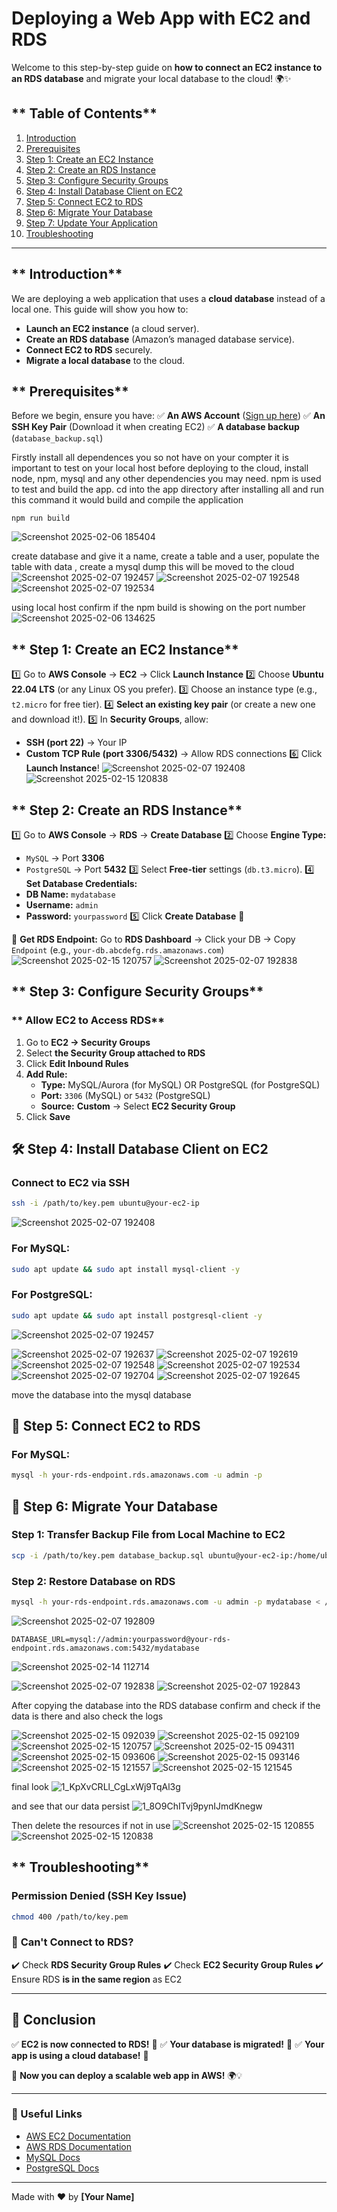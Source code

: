 # Deploying a Web App with EC2 and RDS

Welcome to this step-by-step guide on **how to connect an EC2 instance to an RDS database** and migrate your local database to the cloud! 🌍✨

## ** Table of Contents**
1. [Introduction](#-introduction)
2. [Prerequisites](#-prerequisites)
3. [Step 1: Create an EC2 Instance](#-step-1-create-an-ec2-instance)
4. [Step 2: Create an RDS Instance](#-step-2-create-an-rds-instance)
5. [Step 3: Configure Security Groups](#-step-3-configure-security-groups)
6. [Step 4: Install Database Client on EC2](#-step-4-install-database-client-on-ec2)
7. [Step 5: Connect EC2 to RDS](#-step-5-connect-ec2-to-rds)
8. [Step 6: Migrate Your Database](#-step-6-migrate-your-database)
9. [Step 7: Update Your Application](#-step-7-update-your-application)
10. [Troubleshooting](#-troubleshooting)

---

## ** Introduction**
We are deploying a web application that uses a **cloud database** instead of a local one. This guide will show you how to:
- **Launch an EC2 instance** (a cloud server).
- **Create an RDS database** (Amazon’s managed database service).
- **Connect EC2 to RDS** securely.
- **Migrate a local database** to the cloud.


## ** Prerequisites**
Before we begin, ensure you have:
✅ **An AWS Account** ([Sign up here](https://aws.amazon.com/))
✅ **An SSH Key Pair** (Download it when creating EC2)
✅ **A database backup** (`database_backup.sql`)

Firstly install all dependences you so not have on your compter it is important to test on your local host before deploying to the cloud, 
install node, npm, mysql and any other dependencies you may need.
npm is used to test and build the app. cd into the app directory after installing all and run this command it would build and compile the application
```
npm run build 
```
![Screenshot 2025-02-06 185404](https://github.com/user-attachments/assets/b1ce4e28-4489-4cfb-a94f-9acee789f0c1)

create database and give it a name, create a table and a user, populate the table with data , create a mysql dump this will be moved to the cloud 
![Screenshot 2025-02-07 192457](https://github.com/user-attachments/assets/509515b3-bf6e-4fcd-bbac-5f6a4b7b0076)
![Screenshot 2025-02-07 192548](https://github.com/user-attachments/assets/e361e44f-06ae-4058-aeb1-3d48acfcff88)
![Screenshot 2025-02-07 192534](https://github.com/user-attachments/assets/e1594f26-b34c-4c76-8322-2c2d8e730e1c)

using local host confirm if the npm build is showing on the port number
![Screenshot 2025-02-06 134625](https://github.com/user-attachments/assets/116540c0-04b5-4ee7-8614-8de758fb7b67)

## ** Step 1: Create an EC2 Instance**
1️⃣ Go to **AWS Console** → **EC2** → Click **Launch Instance**
2️⃣ Choose **Ubuntu 22.04 LTS** (or any Linux OS you prefer).
3️⃣ Choose an instance type (e.g., `t2.micro` for free tier).
4️⃣ **Select an existing key pair** (or create a new one and download it!).
5️⃣ In **Security Groups**, allow:
   - **SSH (port 22)** → Your IP
   - **Custom TCP Rule (port 3306/5432)** → Allow RDS connections
6️⃣ Click **Launch Instance**!
![Screenshot 2025-02-07 192408](https://github.com/user-attachments/assets/5911ff0f-9d07-4158-bc26-4dae73f601b5)
![Screenshot 2025-02-15 120838](https://github.com/user-attachments/assets/d90229ce-10da-470a-b6fb-66ad170d699d)

## ** Step 2: Create an RDS Instance**
1️⃣ Go to **AWS Console** → **RDS** → **Create Database**
2️⃣ Choose **Engine Type:**
   - `MySQL` → Port **3306**
   - `PostgreSQL` → Port **5432**
3️⃣ Select **Free-tier** settings (`db.t3.micro`).
4️⃣ **Set Database Credentials:**
   - **DB Name:** `mydatabase`
   - **Username:** `admin`
   - **Password:** `yourpassword`
5️⃣ Click **Create Database** 🎉

🔹 **Get RDS Endpoint:** Go to **RDS Dashboard** → Click your DB → Copy `Endpoint` (e.g., `your-db.abcdefg.rds.amazonaws.com`)
![Screenshot 2025-02-15 120757](https://github.com/user-attachments/assets/66c521e1-b887-4af2-bafd-85a41683930c)
![Screenshot 2025-02-07 192838](https://github.com/user-attachments/assets/747467ca-3032-4db3-80f9-a1b797b83ac2)


## ** Step 3: Configure Security Groups**
### ** Allow EC2 to Access RDS**
1. Go to **EC2 → Security Groups**
2. Select **the Security Group attached to RDS**
3. Click **Edit Inbound Rules**
4. **Add Rule:**
   - **Type:** MySQL/Aurora (for MySQL) OR PostgreSQL (for PostgreSQL)
   - **Port:** `3306` (MySQL) or `5432` (PostgreSQL)
   - **Source:** **Custom** → Select **EC2 Security Group**
5. Click **Save**


## **🛠 Step 4: Install Database Client on EC2**
### **Connect to EC2 via SSH**
```sh
ssh -i /path/to/key.pem ubuntu@your-ec2-ip
```
![Screenshot 2025-02-07 192408](https://github.com/user-attachments/assets/5911ff0f-9d07-4158-bc26-4dae73f601b5)

### **For MySQL:**
```sh
sudo apt update && sudo apt install mysql-client -y
```
### **For PostgreSQL:**
```sh
sudo apt update && sudo apt install postgresql-client -y
```
![Screenshot 2025-02-07 192457](https://github.com/user-attachments/assets/cc3bb8c7-05cd-4af1-a03f-fda5325666e1)

![Screenshot 2025-02-07 192637](https://github.com/user-attachments/assets/02eaaca1-1958-4c6f-bd78-a8faac80940e)
![Screenshot 2025-02-07 192619](https://github.com/user-attachments/assets/3c844507-8ec0-4f32-b0b9-754e3372e62a)
![Screenshot 2025-02-07 192548](https://github.com/user-attachments/assets/524e85dd-e53e-4704-b072-67b0a581f1a9)
![Screenshot 2025-02-07 192534](https://github.com/user-attachments/assets/28fff5c3-9d88-4b26-8035-97541780d0c5)
![Screenshot 2025-02-07 192704](https://github.com/user-attachments/assets/c3b89d53-9e2b-4551-988d-76ff15f75da1)
![Screenshot 2025-02-07 192645](https://github.com/user-attachments/assets/1ea98840-7822-46ba-a55d-e74276890750)

move the database into the mysql database

## **🔗 Step 5: Connect EC2 to RDS**
### **For MySQL:**
```sh
mysql -h your-rds-endpoint.rds.amazonaws.com -u admin -p
```
## **📂 Step 6: Migrate Your Database**
### **Step 1: Transfer Backup File from Local Machine to EC2**
```sh
scp -i /path/to/key.pem database_backup.sql ubuntu@your-ec2-ip:/home/ubuntu/
```
### **Step 2: Restore Database on RDS**
```sh
mysql -h your-rds-endpoint.rds.amazonaws.com -u admin -p mydatabase < /home/ubuntu/database_backup.sql
```
![Screenshot 2025-02-07 192809](https://github.com/user-attachments/assets/0877eadf-203c-46ee-be19-e39bd8933986)

```plaintext
DATABASE_URL=mysql://admin:yourpassword@your-rds-endpoint.rds.amazonaws.com:5432/mydatabase
```
![Screenshot 2025-02-14 112714](https://github.com/user-attachments/assets/aae345d1-b319-40a3-ba97-439bcdaaf0f1)

![Screenshot 2025-02-07 192838](https://github.com/user-attachments/assets/4b7d7771-0d35-49d8-846f-fbfc47e35ce1)
![Screenshot 2025-02-07 192843](https://github.com/user-attachments/assets/7d429c7f-e0e3-441c-a3db-c86eee7192c1)

After copying the database into the RDS database confirm and check if the data is there and also check the logs

![Screenshot 2025-02-15 092039](https://github.com/user-attachments/assets/0d23539a-da22-4dee-a8cc-d9e628c68774)
![Screenshot 2025-02-15 092109](https://github.com/user-attachments/assets/a7cbb46a-257e-4d7e-b597-43281a8fef22)
![Screenshot 2025-02-15 120757](https://github.com/user-attachments/assets/edc25d98-26e3-42f2-94bd-da489c9a064f)
![Screenshot 2025-02-15 094311](https://github.com/user-attachments/assets/45bc73f1-8063-451f-93f2-0d57bf06df88)
![Screenshot 2025-02-15 093606](https://github.com/user-attachments/assets/5b2ed822-be1f-4701-aeec-07f497fdcd05)
![Screenshot 2025-02-15 093146](https://github.com/user-attachments/assets/136dc499-0693-4f6b-b399-d677d5784879)
![Screenshot 2025-02-15 121557](https://github.com/user-attachments/assets/09c010b4-6f75-4c6b-9c51-daebba284fad)
![Screenshot 2025-02-15 121545](https://github.com/user-attachments/assets/1310ebf8-70c2-4f43-af0f-a9f5d3010c97)

final look
![1_KpXvCRLl_CgLxWj9TqAl3g](https://github.com/user-attachments/assets/9286be77-2408-4223-b713-64a42576a8cf)

and see that our data persist
![1_8O9ChITvj9pynIJmdKnegw](https://github.com/user-attachments/assets/1176f71b-bf9e-46ef-89d3-71bcc8aacb4a)

Then delete the resources if not in use
![Screenshot 2025-02-15 120855](https://github.com/user-attachments/assets/3a000313-b8d1-4dd6-8021-aafa5cf6b852)
![Screenshot 2025-02-15 120838](https://github.com/user-attachments/assets/1e22fd65-16a4-472e-bfc9-e8fbd50114e7)
## ** Troubleshooting**
###  **Permission Denied (SSH Key Issue)**
```sh
chmod 400 /path/to/key.pem
```
### 🚨 **Can't Connect to RDS?**
✔️ Check **RDS Security Group Rules**
✔️ Check **EC2 Security Group Rules**
✔️ Ensure RDS **is in the same region** as EC2

---

## **🎉 Conclusion**
✅ **EC2 is now connected to RDS!** 🎊
✅ **Your database is migrated!** 🚀
✅ **Your app is using a cloud database!** 🎯

🔹 **Now you can deploy a scalable web app in AWS!** 🌍💡

---

### **🔗 Useful Links**
- [AWS EC2 Documentation](https://docs.aws.amazon.com/ec2/)
- [AWS RDS Documentation](https://docs.aws.amazon.com/rds/)
- [MySQL Docs](https://dev.mysql.com/doc/)
- [PostgreSQL Docs](https://www.postgresql.org/docs/)

---

Made with ❤️ by **[Your Name]**
